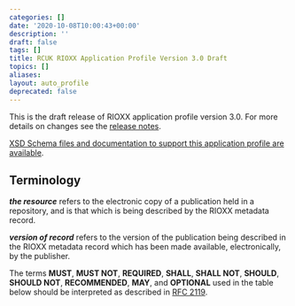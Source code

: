 ```yaml
---
categories: []
date: '2020-10-08T10:00:43+00:00'
description: ''
draft: false
tags: []
title: RCUK RIOXX Application Profile Version 3.0 Draft
topics: []
aliases:
layout: auto_profile
deprecated: false
---
```


This is the draft release of RIOXX application profile version 3.0. For more details on changes see the [release notes](/release_notes).

[XSD Schema files and documentation to support this application profile are available](/schema/v2.0/rioxx/).

## Terminology

***the resource*** refers to the electronic copy of a publication held in a repository, and is that which is being described by the RIOXX metadata record.

***version of record*** refers to the version of the publication being described in the RIOXX metadata record which has been made available, electronically, by the publisher.

The terms **MUST**, **MUST NOT**, **REQUIRED**, **SHALL**, **SHALL NOT**, **SHOULD**, **SHOULD NOT**, **RECOMMENDED**, **MAY**, and **OPTIONAL** used in the table below should be interpreted as described in [RFC 2119](http://www.ietf.org/rfc/rfc2119.txt).
